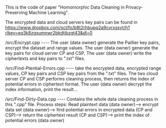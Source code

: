 This is the code of paper "Homomorphic Data Cleaning in Privacy-Preserving Machine Learning".

The encrypted data and cloud servers key pairs can be found in https://www.dropbox.com/scl/fo/b8t2rhbupq2a9cvrxssyt/h?rlkey=eq3k8zgxumnwr2bkdtjbzgt43&dl=0

/src/Encrypt.cpp ---- The user (data owner) generate the Paillier key pairs, encrypt the dataset and range values. The user (data owner) generate the key pairs for cloud server CP and CSP. The user (data owner) write the ciphertexts and key pairs to ".txt" files.

/src/Find-Ptential-Errors.cpp ---- take the encrypted data, encrypted range values, CP key pairs and CSP key pairs from the ".txt" files. The two cloud server CP and CSP performs cleaning process, then returns the index of potential errors in ciphertext format. The user (data owner) decrypt the index information, print the result...

/src/Find-Dirty-Data.cpp ---- Contains the whole data cleaning process in this ".cpp" file. Process steps: Read plaintext data (data owner)--> encrypt data set (data owner)--> find potential errors in encrypted data (CP and CSP)--> return the ciphertext result (CP and CSP)--> print the index of potential errors (data owner)
